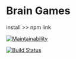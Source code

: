 # Brain Games
install >> npm link

[![Maintainability](https://api.codeclimate.com/v1/badges/7267e69a885cb905c01e/maintainability)](https://codeclimate.com/github/Fessaer/Brain-Games-JS/maintainability)

[![Build Status](https://travis-ci.com/Fessaer/Brain-Games-JS.svg?branch=testProject)](https://travis-ci.com/Fessaer/Brain-Games-JS)

